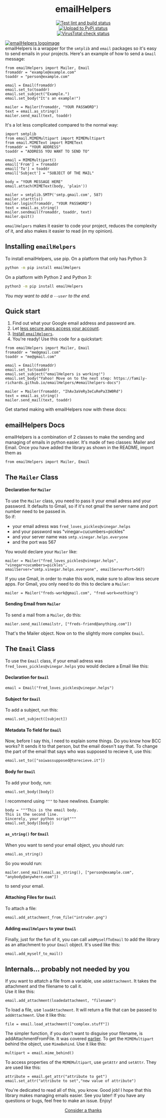 <h1 align="center">emailHelpers</h1>
<p align="center">
<a href="https://github.com/family-richards/emailhelpers/actions?query=workflow%3A%22Test+lint+and+build%22">
  <img alt="Test lint and build status" src="https://img.shields.io/github/workflow/status/family-richards/emailHelpers/Test lint and build?logo=github&label=Lint%20%2B%20Build&labelColor=080808"/>
</a>
<br>
<a href="https://github.com/family-richards/emailhelpers/actions?query=workflow%3A%22Upload+To+PyPi%22">
  <img alt="Upload to PyPi status" src="https://img.shields.io/github/workflow/status/family-richards/emailHelpers/Upload To PyPi?logo=github&label=Upload%20to%20PyPi&labelColor=080808"/>
</a>
<br>
<a href="https://github.com/family-richards/emailhelpers/actions?query=workflow%3A%22Upload+To+PyPi%22">
  <img alt="VirusTotal check status" src="https://img.shields.io/github/workflow/status/family-richards/emailHelpers/VirusTotal Check?logo=virustotal&label=VirusTotal%20Scan&labelColor=080808&logoColor=394EFF"/>
</a>
</p>
  
[![emailHelpers logoimage](https://raw.githubusercontent.com/family-richards/emailHelpers/master/pyart-helpers.png)]()  
emailHelpers is a wrapper for the `smtplib` and `email` packages so it's easy to send emails in your projects. Here's an example of how to send a `Gmail` message:
```python3
from emailHelpers import Mailer, Email
fromaddr = "example@example.com"
toaddr = "person@example.com"

email = Email(fromaddr)
email.set_to(toaddr)
email.set_subject("Example.")
email.set_body("It's an example!")

mailer = Mailer(fromaddr, "YOUR PASSWORD")
text = email.as_string()
mailer.send_mail(text, toaddr)
```
It's a lot less complicated compared to the normal way:
```python3
import smtplib
from email.MIMEMultipart import MIMEMultipart
from email.MIMEText import MIMEText
fromaddr = "YOUR ADDRESS"
toaddr = "ADDRESS YOU WANT TO SEND TO"

email = MIMEMultipart()
email['From'] = fromaddr
email['To'] = toaddr
email['Subject'] = "SUBJECT OF THE MAIL"
 					
body = "YOUR MESSAGE HERE"
email.attach(MIMEText(body, 'plain'))
 				
mailer = smtplib.SMTP('smtp.gmail.com', 587)
mailer.starttls()
mailer.login(fromaddr, "YOUR PASSWORD")
text = email.as_string()
mailer.sendmail(fromaddr, toaddr, text)
mailer.quit()
```
  
`emailHelpers` makes it easier to code your project, reduces the complexity of it, and also makes it easier to read (in my opinion).  
## Installing `emailHelpers`
To install emailHelpers, use pip. On a platform that only has Python 3:  
```bash
python -m pip install emailHelpers
```
On a platform with Python 2 and Python 3:
```bash
python3 -m pip install emailHelpers
```
*You may want to add a `--user` to the end.*
## Quick start
1. Find out what your Google email address and password are.
2. Let [less secure apps access your account](https://devanswers.co/allow-less-secure-apps-access-gmail-account/).
3. [Install `emailHelpers`](#installing-emailhelpers).
4. You're ready! Use this code for a quickstart:
```python3
from emailHelpers import Mailer, Email
fromaddr = "me@gmail.com"
toaddr = "me@gmail.com"

email = Email(fromaddr)
email.set_to(toaddr)
email.set_subject("emailHelpers is working!")
email.set_body("Yahoo! Move on to the next step: https://family-richards.github.io/emailHelpers/#emailhelpers-docs")

mailer = Mailer(fromaddr, "IhAv3aVeRy3eCuRePa33W0Rd")
text = email.as_string()
mailer.send_mail(text, toaddr)
```


Get started making with emailHelpers now with these docs:
  
  
  
## emailHelpers Docs
emailHelpers is a combination of 2 classes to make the sending and managing of emails in python easier.
It's made of two classes: Mailer and Email.
Once you have added the library as shown in the README, import them as  
```python3
from emailHelpers import Mailer, Email
```
## The `Mailer` Class
#### Declaration for `Mailer`
To use the `Mailer` class, you need to pass it your email adress and your password. It defaults to Gmail, so if it's not gmail the server name and port number need to be passed in.  
So if:
- your email adress was `fred_loves_pickles@vinegar.helps`
- and your password was "vinegar+cucumbers=pickles"
- and your server name was `smtp.vinegar.helps.everyone`
- and the port was 567
  
You would declare your `Mailer` like:  
```python3
mailer = Mailer("fred_loves_pickles@vinegar.helps", "vinegar+cucumbers=pickles", emailServer="smtp.vinegar.helps.everyone", emailServerPort=567)
```
If you use Gmail, in order to make this work, make sure to allow less secure apps. For Gmail, you only need to do this to declare a `Mailer`:  
```python3
mailer = Mailer("freds-work@gmail.com", "fred-work=nothing")
```
#### Sending Email from `Mailer`
To send a mail from a `Mailer`, do this:  
```python3
mailer.send_mail(emailstr, ["freds-friend@anything.com"])
```
That's the Mailer object. Now on to the slightly more complex `Email`.
## The `Email` Class
To use the `Email` class, if your email adress was `fred_loves_pickles@vinegar.helps` you would declare a Email like this:
#### Declaration for `Email`
```python3
email = Email("fred_loves_pickles@vinegar.helps")
```
#### Subject for `Email`
To add a subject, run this:  
```python3
email.set_subject([subject])
```
#### Metadata To field for `Email`
Now, before I say this, I need to explain some things. Do you know how BCC works? It sends it to that person, but the email doesn't say that. To change the part of the email that says who was supposed to recieve it, use this:  
```python3
email.set_to(["soiwassupposed@torecieve.it"])
```
#### Body for `Email`
To add your body, run:  
```python3
email.set_body([body])
```
I recommend using `"""` to have newlines. Example:  
```python3
body = """This is the email body.
This is the second line.
Sincerely, your python script"""
email.set_body([body])
```
#### `as_string()` for `Email`
When you want to send your email object, you should run:  
```python3
email.as_string()
```
So you would run:  
```python3
mailer.send_mail(email.as_string(), ["person@example.com", "anybody@anywhere.com"])
```
to send your email.
#### Attaching Files for `Email`
To attach a file:  
```python3
email.add_attachment_from_file("intruder.png")
```
#### Adding `emailHelpers` to your `Email`
Finally, just for the fun of it, you can call `addMyselfToEmail` to add the library as an attachment to your `Email` object. It's used like this:  
```python3
email.add_myself_to_mail()
```
## Internals... probably not needed by you
If you want to attatch a file from a variable, use `addAttachment`. It takes the attachment and the filename to call it.  
Use it like this:  
```python3
email.add_attachment(loadedattachment, "filename")
```
To load a file, use `loadAttachment`. It will return a file that can be passed to `addAttachment`.
Use it like this:  
```python3
file = email.load_attachment(["complex.stuff"])
```
The simpler function, if you don't want to disguise your filename, is addAttachmentFromFile. It was covered [earlier](#attaching-files-for-email).
To get the `MIMEMultipart` behind the object, use `MimeBehind`.
Use it like this:  
```python3
multipart = email.mime_behind()
```
To access properties of the `MIMEMultipart`, use `getAttr` and `setAttr`.
They are used like this:  
```python3
attribute = email.get_attr("attribute to get")
email.set_attr("attribute to set","new value of attribute")
```
You're dedicated to read all of this, you know. Good job! I hope that this library makes managing emails easier.
See you later! If you have any questions or bugs, feel free to make an issue. Enjoy!  
<p align="center"><a href="https://saythanks.io/to/kidscodingplace@gmail.com">Consider a thanks</a></p>
